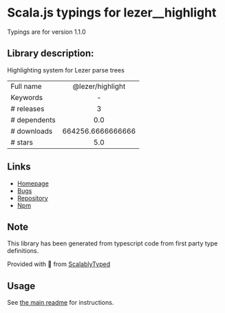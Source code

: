 
# Scala.js typings for lezer__highlight

Typings are for version 1.1.0

## Library description:
Highlighting system for Lezer parse trees

|                    |                 |
| ------------------ | :-------------: |
| Full name          | @lezer/highlight |
| Keywords           | - |
| # releases         | 3 |
| # dependents       | 0.0 |
| # downloads        | 664256.6666666666 |
| # stars            | 5.0 |

## Links
- [Homepage](https://github.com/lezer-parser/highlight#readme)
- [Bugs](https://github.com/lezer-parser/highlight/issues)
- [Repository](https://github.com/lezer-parser/highlight)
- [Npm](https://www.npmjs.com/package/%40lezer%2Fhighlight)
    


## Note
This library has been generated from typescript code from first party type definitions.

Provided with :purple_heart: from [ScalablyTyped](https://github.com/oyvindberg/ScalablyTyped)

## Usage
See [the main readme](../../readme.md) for instructions.


